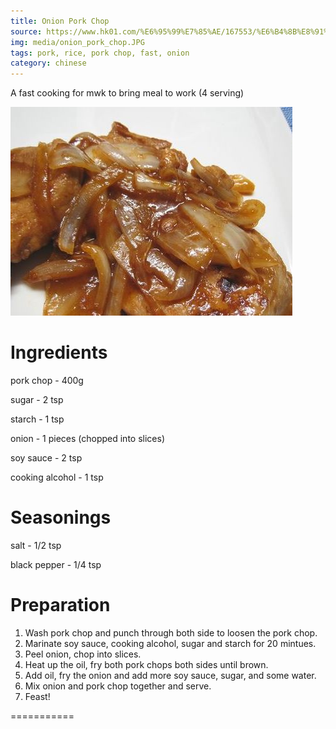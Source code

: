 ```yaml
---
title: Onion Pork Chop
source: https://www.hk01.com/%E6%95%99%E7%85%AE/167553/%E6%B4%8B%E8%91%B1%E8%B1%AC%E6%89%92%E9%A3%9F%E8%AD%9C-%E6%B4%8B%E8%91%B1%E5%8A%A0%E8%B1%AC%E6%89%92%E6%BB%8B%E9%99%B0%E6%BD%A4%E7%87%A5-%E5%BA%95%E9%9D%A2%E6%8F%BC%E5%B9%BE%E4%B8%8B%E9%AC%86%E8%BB%9F%E8%82%89%E5%AB%A9
img: media/onion_pork_chop.JPG
tags: pork, rice, pork chop, fast, onion
category: chinese
---
```


A fast cooking for mwk to bring meal to work (4 serving)

![Onion Pork Chop](media/onion_pork_chop.JPG)

Ingredients 
===========
pork chop - 400g

sugar - 2 tsp

starch - 1 tsp

onion - 1 pieces (chopped into slices)

soy sauce - 2 tsp

cooking alcohol - 1 tsp

Seasonings
===========
salt - 1/2 tsp

black pepper - 1/4 tsp

Preparation
===========

1. Wash pork chop and punch through both side to loosen the pork chop. 
2. Marinate soy sauce, cooking alcohol, sugar and starch for 20 mintues. 
3. Peel onion, chop into slices. 
4. Heat up the oil, fry both pork chops both sides until brown.
5. Add oil, fry the onion and add more soy sauce, sugar, and some water. 
6. Mix onion and pork chop together and serve. 
7. Feast!

===========
